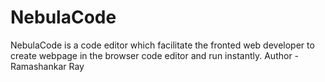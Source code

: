 # NebulaCode
NebulaCode is a code editor which facilitate the fronted web developer to create webpage in the browser code editor and run instantly.  Author - Ramashankar Ray
